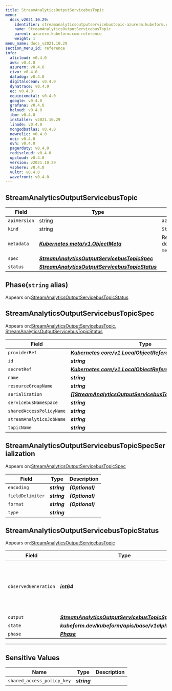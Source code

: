 ```yaml
---
title: StreamAnalyticsOutputServicebusTopic
menu:
  docs_v2021.10.29:
    identifier: streamanalyticsoutputservicebustopic-azurerm.kubeform.com
    name: StreamAnalyticsOutputServicebusTopic
    parent: azurerm.kubeform.com-reference
    weight: 1
menu_name: docs_v2021.10.29
section_menu_id: reference
info:
  alicloud: v0.4.0
  aws: v0.4.0
  azurerm: v0.4.0
  civo: v0.4.0
  datadog: v0.4.0
  digitalocean: v0.4.0
  dynatrace: v0.4.0
  ec: v0.4.0
  equinixmetal: v0.4.0
  google: v0.4.0
  grafana: v0.4.0
  hcloud: v0.4.0
  ibm: v0.4.0
  installer: v2021.10.29
  linode: v0.4.0
  mongodbatlas: v0.4.0
  newrelic: v0.4.0
  oci: v0.4.0
  ovh: v0.4.0
  pagerduty: v0.4.0
  rediscloud: v0.4.0
  upcloud: v0.4.0
  version: v2021.10.29
  vsphere: v0.4.0
  vultr: v0.4.0
  wavefront: v0.4.0
---
```


## StreamAnalyticsOutputServicebusTopic
| Field | Type | Description |
| ------ | ----- | ----------- |
| `apiVersion` | string | `azurerm.kubeform.com/v1alpha1` |
|    `kind` | string | `StreamAnalyticsOutputServicebusTopic` |
| `metadata` | ***[Kubernetes meta/v1.ObjectMeta](https://v1-18.docs.kubernetes.io/docs/reference/generated/kubernetes-api/v1.18/#objectmeta-v1-meta)***|Refer to the Kubernetes API documentation for the fields of the `metadata` field.|
| `spec` | ***[StreamAnalyticsOutputServicebusTopicSpec](#streamanalyticsoutputservicebustopicspec)***||
| `status` | ***[StreamAnalyticsOutputServicebusTopicStatus](#streamanalyticsoutputservicebustopicstatus)***||
## Phase(`string` alias)

Appears on:[StreamAnalyticsOutputServicebusTopicStatus](#streamanalyticsoutputservicebustopicstatus)

## StreamAnalyticsOutputServicebusTopicSpec

Appears on:[StreamAnalyticsOutputServicebusTopic](#streamanalyticsoutputservicebustopic), [StreamAnalyticsOutputServicebusTopicStatus](#streamanalyticsoutputservicebustopicstatus)

| Field | Type | Description |
| ------ | ----- | ----------- |
| `providerRef` | ***[Kubernetes core/v1.LocalObjectReference](https://v1-18.docs.kubernetes.io/docs/reference/generated/kubernetes-api/v1.18/#localobjectreference-v1-core)***||
| `id` | ***string***||
| `secretRef` | ***[Kubernetes core/v1.LocalObjectReference](https://v1-18.docs.kubernetes.io/docs/reference/generated/kubernetes-api/v1.18/#localobjectreference-v1-core)***||
| `name` | ***string***||
| `resourceGroupName` | ***string***||
| `serialization` | ***[[]StreamAnalyticsOutputServicebusTopicSpecSerialization](#streamanalyticsoutputservicebustopicspecserialization)***||
| `servicebusNamespace` | ***string***||
| `sharedAccessPolicyName` | ***string***||
| `streamAnalyticsJobName` | ***string***||
| `topicName` | ***string***||
## StreamAnalyticsOutputServicebusTopicSpecSerialization

Appears on:[StreamAnalyticsOutputServicebusTopicSpec](#streamanalyticsoutputservicebustopicspec)

| Field | Type | Description |
| ------ | ----- | ----------- |
| `encoding` | ***string***| ***(Optional)*** |
| `fieldDelimiter` | ***string***| ***(Optional)*** |
| `format` | ***string***| ***(Optional)*** |
| `type` | ***string***||
## StreamAnalyticsOutputServicebusTopicStatus

Appears on:[StreamAnalyticsOutputServicebusTopic](#streamanalyticsoutputservicebustopic)

| Field | Type | Description |
| ------ | ----- | ----------- |
| `observedGeneration` | ***int64***| ***(Optional)*** Resource generation, which is updated on mutation by the API Server.|
| `output` | ***[StreamAnalyticsOutputServicebusTopicSpec](#streamanalyticsoutputservicebustopicspec)***| ***(Optional)*** |
| `state` | ***kubeform.dev/kubeform/apis/base/v1alpha1.State***| ***(Optional)*** |
| `phase` | ***[Phase](#phase)***| ***(Optional)*** |
---
## Sensitive Values
| Name | Type | Description |
|------|------|-------------|
| `shared_access_policy_key` | ***string*** ||
